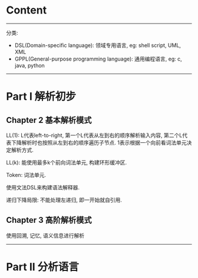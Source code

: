 # Content

---
分类:
- DSL(Domain-specific language): 领域专用语言, eg: shell script, UML, XML
- GPPL(General-purpose programming language): 通用编程语言, eg: c, java, python

---
# Part I 解析初步
## Chapter 2 基本解析模式
LL(1): L代表left-to-right, 第一个L代表从左到右的顺序解析输入内容, 第二个L代表下降解析时也按照从左到右的顺序遍历子节点. 1表示根据一个向前看词法单元决定解析方式.

LL(k): 能使用最多k个前向词法单元, 构建环形缓冲区.

Token: 词法单元.

使用文法DSL来构建语法解释器.

递归下降局限: 不能处理左递归, 即一开始就自引用.

## Chapter 3 高阶解析模式
使用回溯, 记忆, 语义信息进行解析

---
# Part II 分析语言

